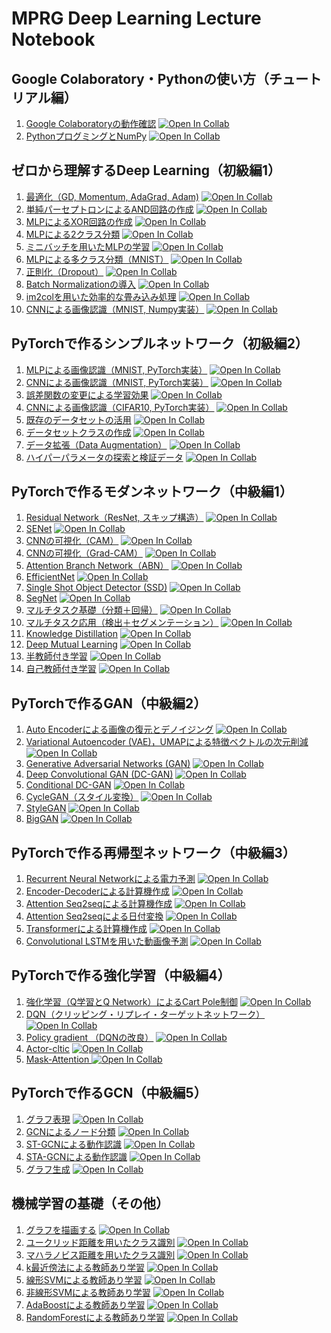 # MPRG Deep Learning Lecture Notebook

## Google Colaboratory・Pythonの使い方（チュートリアル編）

1. [Google Colaboratoryの動作確認](00_tutorial/operation_check.ipynb) [![Open In Collab](https://colab.research.google.com/assets/colab-badge.svg)](https://colab.research.google.com/github/machine-perception-robotics-group/MPRGDeepLearningLectureNotebook/blob/master/00_tutorial/operation_check.ipynb)
2. [PythonプログミングとNumPy](00_tutorial/python_and_numpy.ipynb) [![Open In Collab](https://colab.research.google.com/assets/colab-badge.svg)](https://colab.research.google.com/github/machine-perception-robotics-group/MPRGDeepLearningLectureNotebook/blob/master/00_tutorial/python_and_numpy.ipynb)

## ゼロから理解するDeep Learning（初級編1）

1.  [最適化（GD, Momentum, AdaGrad, Adam)](01_dnn_scratch/optimization.ipynb) [![Open In Collab](https://colab.research.google.com/assets/colab-badge.svg)](https://colab.research.google.com/github/machine-perception-robotics-group/MPRGDeepLearningLectureNotebook/blob/master/01_dnn_scratch/optimization.ipynb)
2.  [単純パーセプトロンによるAND回路の作成](01_dnn_scratch/Perceptron_AND.ipynb) [![Open In Collab](https://colab.research.google.com/assets/colab-badge.svg)](https://colab.research.google.com/github/machine-perception-robotics-group/MPRGDeepLearningLectureNotebook/blob/master/01_dnn_scratch/Perceptron_AND.ipynb)
3.  [MLPによるXOR回路の作成](01_dnn_scratch/MLP_XOR.ipynb) [![Open In Collab](https://colab.research.google.com/assets/colab-badge.svg)](https://colab.research.google.com/github/machine-perception-robotics-group/MPRGDeepLearningLectureNotebook/blob/master/01_dnn_scratch/MLP_XOR.ipynb)
4.  [MLPによる2クラス分類](01_dnn_scratch/mlp_bernoulli.ipynb) [![Open In Collab](https://colab.research.google.com/assets/colab-badge.svg)](https://colab.research.google.com/github/machine-perception-robotics-group/MPRGDeepLearningLectureNotebook/blob/master/01_dnn_scratch/mlp_bernoulli.ipynb)
5.  [ミニバッチを用いたMLPの学習](01_dnn_scratch/mlp_bernoulli_minibatch.ipynb) [![Open In Collab](https://colab.research.google.com/assets/colab-badge.svg)](https://colab.research.google.com/github/machine-perception-robotics-group/MPRGDeepLearningLectureNotebook/blob/master/01_dnn_scratch/mlp_bernoulli_minibatch.ipynb)
6.  [MLPによる多クラス分類（MNIST）](01_dnn_scratch/mlp_mnist.ipynb) [![Open In Collab](https://colab.research.google.com/assets/colab-badge.svg)](https://colab.research.google.com/github/machine-perception-robotics-group/MPRGDeepLearningLectureNotebook/blob/master/01_dnn_scratch/mlp_mnist.ipynb)
7.  [正則化（Dropout）](01_dnn_scratch/dropout.ipynb) [![Open In Collab](https://colab.research.google.com/assets/colab-badge.svg)](https://colab.research.google.com/github/machine-perception-robotics-group/MPRGDeepLearningLectureNotebook/blob/master/01_dnn_scratch/dropout.ipynb)
8.  [Batch Normalizationの導入](01_dnn_scratch/batchnorm.ipynb) [![Open In Collab](https://colab.research.google.com/assets/colab-badge.svg)](https://colab.research.google.com/github/machine-perception-robotics-group/MPRGDeepLearningLectureNotebook/blob/master/01_dnn_scratch/batchnorm.ipynb)
9.   [im2colを用いた効率的な畳み込み処理](01_dnn_scratch/im2col.ipynb) [![Open In Collab](https://colab.research.google.com/assets/colab-badge.svg)](https://colab.research.google.com/github/machine-perception-robotics-group/MPRGDeepLearningLectureNotebook/blob/master/01_dnn_scratch/im2col.ipynb)
10.  [CNNによる画像認識（MNIST, Numpy実装）](01_dnn_scratch/cnn_mnist.ipynb) [![Open In Collab](https://colab.research.google.com/assets/colab-badge.svg)](https://colab.research.google.com/github/machine-perception-robotics-group/MPRGDeepLearningLectureNotebook/blob/master/01_dnn_scratch/cnn_mnist.ipynb)

## PyTorchで作るシンプルネットワーク（初級編2）

1.  [MLPによる画像認識（MNIST, PyTorch実装）](02_dnn_simple_pytorch/MNIST_MLP.ipynb) [![Open In Collab](https://colab.research.google.com/assets/colab-badge.svg)](https://colab.research.google.com/github/machine-perception-robotics-group/MPRGDeepLearningLectureNotebook/blob/master/02_dnn_simple_pytorch/MNIST_MLP.ipynb)
2.  [CNNによる画像認識（MNIST, PyTorch実装）](02_dnn_simple_pytorch/MNIST_CNN.ipynb) [![Open In Collab](https://colab.research.google.com/assets/colab-badge.svg)](https://colab.research.google.com/github/machine-perception-robotics-group/MPRGDeepLearningLectureNotebook/blob/master/02_dnn_simple_pytorch/MNIST_CNN.ipynb)
3.  [誤差関数の変更による学習効果](02_dnn_simple_pytorch/loss_func.ipynb) [![Open In Collab](https://colab.research.google.com/assets/colab-badge.svg)](https://colab.research.google.com/github/machine-perception-robotics-group/MPRGDeepLearningLectureNotebook/blob/master/02_dnn_simple_pytorch/loss_func.ipynb)
4.  [CNNによる画像認識（CIFAR10, PyTorch実装）](02_dnn_simple_pytorch/CIFAR_CNN.ipynb) [![Open In Collab](https://colab.research.google.com/assets/colab-badge.svg)](https://colab.research.google.com/github/machine-perception-robotics-group/MPRGDeepLearningLectureNotebook/blob/master/02_dnn_simple_pytorch/CIFAR_CNN.ipynb)
5.  [既存のデータセットの活用](02_dnn_simple_pytorch/existing_dataset.ipynb) [![Open In Collab](https://colab.research.google.com/assets/colab-badge.svg)](https://colab.research.google.com/github/machine-perception-robotics-group/MPRGDeepLearningLectureNotebook/blob/master/02_dnn_simple_pytorch/existing_dataset.ipynb)
6.  [データセットクラスの作成](02_dnn_simple_pytorch/dataloader.ipynb) [![Open In Collab](https://colab.research.google.com/assets/colab-badge.svg)](https://colab.research.google.com/github/machine-perception-robotics-group/MPRGDeepLearningLectureNotebook/blob/master/02_dnn_simple_pytorch/dataloader.ipynb)
7.  [データ拡張（Data Augmentation）](02_dnn_simple_pytorch/augmentation.ipynb) [![Open In Collab](https://colab.research.google.com/assets/colab-badge.svg)](https://colab.research.google.com/github/machine-perception-robotics-group/MPRGDeepLearningLectureNotebook/blob/master/02_dnn_simple_pytorch/augmentation.ipynb)
8.  [ハイパーパラメータの探索と検証データ](02_dnn_simple_pytorch/parameter_search.ipynb) [![Open In Collab](https://colab.research.google.com/assets/colab-badge.svg)](https://colab.research.google.com/github/machine-perception-robotics-group/MPRGDeepLearningLectureNotebook/blob/master/02_dnn_simple_pytorch/parameter_search.ipynb)

## PyTorchで作るモダンネットワーク（中級編1）

1.  [Residual Network（ResNet, スキップ構造）](11_cnn_pytorch/03_resnet.ipynb) [![Open In Collab](https://colab.research.google.com/assets/colab-badge.svg)](https://colab.research.google.com/github/machine-perception-robotics-group/MPRGDeepLearningLectureNotebook/blob/master/11_cnn_pytorch/03_resnet.ipynb)
2.  [SENet](11_cnn_pytorch/04_senet.ipynb) [![Open In Collab](https://colab.research.google.com/assets/colab-badge.svg)](https://colab.research.google.com/github/machine-perception-robotics-group/MPRGDeepLearningLectureNotebook/blob/master/11_cnn_pytorch/04_senet.ipynb)
3.  [CNNの可視化（CAM）](11_cnn_pytorch/02_cam.ipynb) [![Open In Collab](https://colab.research.google.com/assets/colab-badge.svg)](https://colab.research.google.com/github/machine-perception-robotics-group/MPRGDeepLearningLectureNotebook/blob/master/11_cnn_pytorch/02_cam.ipynb)
4.  [CNNの可視化（Grad-CAM）](11_cnn_pytorch/02_5_grad_cam.ipynb) [![Open In Collab](https://colab.research.google.com/assets/colab-badge.svg)](https://colab.research.google.com/github/machine-perception-robotics-group/MPRGDeepLearningLectureNotebook/blob/master/11_cnn_pytorch/02_5_grad_cam.ipynb)
5.  [Attention Branch Network（ABN）](11_cnn_pytorch/05_abn.ipynb) [![Open In Collab](https://colab.research.google.com/assets/colab-badge.svg)](https://colab.research.google.com/github/machine-perception-robotics-group/MPRGDeepLearningLectureNotebook/blob/master/11_cnn_pytorch/05_abn.ipynb)
6.  [EfficientNet](11_cnn_pytorch/06_efficientnet.ipynb) [![Open In Collab](https://colab.research.google.com/assets/colab-badge.svg)](https://colab.research.google.com/github/machine-perception-robotics-group/MPRGDeepLearningLectureNotebook/blob/master/11_cnn_pytorch/06_efficientnet.ipynb)
7.  [Single Shot Object Detector (SSD)](11_cnn_pytorch/07_single_shot_multibox_detector.ipynb) [![Open In Collab](https://colab.research.google.com/assets/colab-badge.svg)](https://colab.research.google.com/github/machine-perception-robotics-group/MPRGDeepLearningLectureNotebook/blob/master/11_cnn_pytorch/07_single_shot_multibox_detector.ipynb)
8.  [SegNet](11_cnn_pytorch/08_segnet.ipynb) [![Open In Collab](https://colab.research.google.com/assets/colab-badge.svg)](https://colab.research.google.com/github/machine-perception-robotics-group/MPRGDeepLearningLectureNotebook/blob/master/11_cnn_pytorch/08_segnet.ipynb)
9.  [マルチタスク基礎（分類＋回帰）](11_cnn_pytorch/09_multitask_fundamental.ipynb) [![Open In Collab](https://colab.research.google.com/assets/colab-badge.svg)](https://colab.research.google.com/github/machine-perception-robotics-group/MPRGDeepLearningLectureNotebook/blob/master/11_cnn_pytorch/09_multitask_fundamental.ipynb)
10. [マルチタスク応用（検出＋セグメンテーション）](11_cnn_pytorch/10_multitask_applied_mtdssd.ipynb) [![Open In Collab](https://colab.research.google.com/assets/colab-badge.svg)](https://colab.research.google.com/github/machine-perception-robotics-group/MPRGDeepLearningLectureNotebook/blob/master/11_cnn_pytorch/10_multitask_applied_mtdssd.ipynb)
11. [Knowledge Distillation](11_cnn_pytorch/10_knowledge_distillation.ipynb) [![Open In Collab](https://colab.research.google.com/assets/colab-badge.svg)](https://colab.research.google.com/github/machine-perception-robotics-group/MPRGDeepLearningLectureNotebook/blob/master/11_cnn_pytorch/10_knowledge_distillation.ipynb)
12. [Deep Mutual Learning](11_cnn_pytorch/11_deep_mutual_learning.ipynb) [![Open In Collab](https://colab.research.google.com/assets/colab-badge.svg)](https://colab.research.google.com/github/machine-perception-robotics-group/MPRGDeepLearningLectureNotebook/blob/master/11_cnn_pytorch/11_deep_mutual_learning.ipynb)
13. [半教師付き学習](11_cnn_pytorch/13_semi_supervised_learning.ipynb) [![Open In Collab](https://colab.research.google.com/assets/colab-badge.svg)](https://colab.research.google.com/github/machine-perception-robotics-group/MPRGDeepLearningLectureNotebook/blob/master/11_cnn_pytorch/13_semi_supervised_learning.ipynb)
14. [自己教師付き学習](11_cnn_pytorch/14_self_supervised_learning.ipynb) [![Open In Collab](https://colab.research.google.com/assets/colab-badge.svg)](https://colab.research.google.com/github/machine-perception-robotics-group/MPRGDeepLearningLectureNotebook/blob/master/11_cnn_pytorch/14_self_supervised_learning.ipynb)

## PyTorchで作るGAN（中級編2）

1.  [Auto Encoderによる画像の復元とデノイジング](12_gan/autoencoder.ipynb) [![Open In Collab](https://colab.research.google.com/assets/colab-badge.svg)](https://colab.research.google.com/github/machine-perception-robotics-group/MPRGDeepLearningLectureNotebook/blob/master/12_gan/autoencoder.ipynb)
1.  [Variational Autoencoder (VAE)，UMAPによる特徴ベクトルの次元削減](12_gan/01_Variational_autoencoder.ipynb) [![Open In Collab](https://colab.research.google.com/assets/colab-badge.svg)](https://colab.research.google.com/github/machine-perception-robotics-group/MPRGDeepLearningLectureNotebook/blob/master/12_gan/01_Variational_autoencoder.ipynb)
2.  [Generative Adversarial Networks (GAN)](12_gan/02_GAN.ipynb) [![Open In Collab](https://colab.research.google.com/assets/colab-badge.svg)](https://colab.research.google.com/github/machine-perception-robotics-group/MPRGDeepLearningLectureNotebook/blob/master/12_gan/02_GAN.ipynb)
3.  [Deep Convolutional GAN (DC-GAN)](12_gan/03_Deep_Convolutional_GAN.ipynb) [![Open In Collab](https://colab.research.google.com/assets/colab-badge.svg)](https://colab.research.google.com/github/machine-perception-robotics-group/MPRGDeepLearningLectureNotebook/blob/master/12_gan/03_Deep_Convolutional_GAN.ipynb)
4.  [Conditional DC-GAN](12_gan/04_conditional_DC_GAN.ipynb) [![Open In Collab](https://colab.research.google.com/assets/colab-badge.svg)](https://colab.research.google.com/github/machine-perception-robotics-group/MPRGDeepLearningLectureNotebook/blob/master/12_gan/04_conditional_DC_GAN.ipynb)
5.  [CycleGAN（スタイル変換）](12_gan/05_CycleGAN.ipynb) [![Open In Collab](https://colab.research.google.com/assets/colab-badge.svg)](https://colab.research.google.com/github/machine-perception-robotics-group/MPRGDeepLearningLectureNotebook/blob/master/12_gan/05_CycleGAN.ipynb)
6.  [StyleGAN](12_gan/06_StyleGAN.ipynb) [![Open In Collab](https://colab.research.google.com/assets/colab-badge.svg)](https://colab.research.google.com/github/machine-perception-robotics-group/MPRGDeepLearningLectureNotebook/blob/master/12_gan/06_StyleGAN.ipynb)
7.  [BigGAN](12_gan/06_BigGAN.ipynb) [![Open In Collab](https://colab.research.google.com/assets/colab-badge.svg)](https://colab.research.google.com/github/machine-perception-robotics-group/MPRGDeepLearningLectureNotebook/blob/master/12_gan/06_BigGAN.ipynb)

## PyTorchで作る再帰型ネットワーク（中級編3）

1.  [Recurrent Neural Networkによる電力予測](13_rnn/01_03_RNN.ipynb) [![Open In Collab](https://colab.research.google.com/assets/colab-badge.svg)](https://colab.research.google.com/github/machine-perception-robotics-group/MPRGDeepLearningLectureNotebook/blob/master/13_rnn/01_03_RNN.ipynb)
2.  [Encoder-Decoderによる計算機作成](13_rnn/seq2seq.ipynb) [![Open In Collab](https://colab.research.google.com/assets/colab-badge.svg)](https://colab.research.google.com/github/machine-perception-robotics-group/MPRGDeepLearningLectureNotebook/blob/master/13_rnn/seq2seq.ipynb)
3.  [Attention Seq2seqによる計算機作成](13_rnn/05_Attention.ipynb) [![Open In Collab](https://colab.research.google.com/assets/colab-badge.svg)](https://colab.research.google.com/github/machine-perception-robotics-group/MPRGDeepLearningLectureNotebook/blob/master/13_rnn/05_Attention.ipynb)
4.  [Attention Seq2seqによる日付変換](13_rnn/05_Attention_alpha.ipynb) [![Open In Collab](https://colab.research.google.com/assets/colab-badge.svg)](https://colab.research.google.com/github/machine-perception-robotics-group/MPRGDeepLearningLectureNotebook/blob/master/13_rnn/05_Attention_alpha.ipynb)
5.  [Transformerによる計算機作成](13_rnn/06_Transformer.ipynb) [![Open In Collab](https://colab.research.google.com/assets/colab-badge.svg)](https://colab.research.google.com/github/machine-perception-robotics-group/MPRGDeepLearningLectureNotebook/blob/master/13_rnn/06_Transformer.ipynb)
4.  [Convolutional LSTMを用いた動画像予測](13_rnn/07_ConvLSTM.ipynb) [![Open In Collab](https://colab.research.google.com/assets/colab-badge.svg)](https://colab.research.google.com/github/machine-perception-robotics-group/MPRGDeepLearningLectureNotebook/blob/master/13_rnn/07_ConvLSTM.ipynb)

## PyTorchで作る強化学習（中級編4）

1.  [強化学習（Q学習とQ Network）によるCart Pole制御](14_rl/00_Q_Learning.ipynb) [![Open In Collab](https://colab.research.google.com/assets/colab-badge.svg)](https://colab.research.google.com/github/machine-perception-robotics-group/MPRGDeepLearningLectureNotebook/blob/master/14_rl/00_Q_Learning.ipynb)
2.  [DQN（クリッピング・リプレイ・ターゲットネットワーク）](14_rl/01_Deep_Q_Network.ipynb) [![Open In Collab](https://colab.research.google.com/assets/colab-badge.svg)](https://colab.research.google.com/github/machine-perception-robotics-group/MPRGDeepLearningLectureNotebook/blob/master/14_rl/01_Deep_Q_Network.ipynb)
3.  [Policy gradient （DQNの改良）](14_rl/02_Policy_gradient.ipynb) [![Open In Collab](https://colab.research.google.com/assets/colab-badge.svg)](https://colab.research.google.com/github/machine-perception-robotics-group/MPRGDeepLearningLectureNotebook/blob/master/14_rl/02_Policy_gradient.ipynb)
4.  [Actor-cltic](14_rl/03_Actor_Critic.ipynb) [![Open In Collab](https://colab.research.google.com/assets/colab-badge.svg)](https://colab.research.google.com/github/machine-perception-robotics-group/MPRGDeepLearningLectureNotebook/blob/master/14_rl/03_Actor_Critic.ipynb)
5.  [Mask-Attention ](14_rl/04_Mask_Attention.ipynb) [![Open In Collab](https://colab.research.google.com/assets/colab-badge.svg)](https://colab.research.google.com/github/machine-perception-robotics-group/MPRGDeepLearningLectureNotebook/blob/master/14_rl/04_Mask_Attention.ipynb)

## PyTorchで作るGCN（中級編5）

1.  [グラフ表現](15_gcn/01_graph.ipynb) [![Open In Collab](https://colab.research.google.com/assets/colab-badge.svg)](https://colab.research.google.com/github/machine-perception-robotics-group/MPRGDeepLearningLectureNotebook/blob/master/15_gcn/01_graph.ipynb)
2.  [GCNによるノード分類](15_gcn/02_node_classification_GCN.ipynb) [![Open In Collab](https://colab.research.google.com/assets/colab-badge.svg)](https://colab.research.google.com/github/machine-perception-robotics-group/MPRGDeepLearningLectureNotebook/blob/master/15_gcn/02_node_classification_GCN.ipynb)
3.  [ST-GCNによる動作認識](15_gcn/03_action_recognition_ST_GCN.ipynb) [![Open In Collab](https://colab.research.google.com/assets/colab-badge.svg)](https://colab.research.google.com/github/machine-perception-robotics-group/MPRGDeepLearningLectureNotebook/blob/master/15_gcn/03_action_recognition_ST_GCN.ipynb)
4.  [STA-GCNによる動作認識](15_gcn/04_action_recognition_STA-GCN.ipynb) [![Open In Collab](https://colab.research.google.com/assets/colab-badge.svg)](https://colab.research.google.com/github/machine-perception-robotics-group/MPRGDeepLearningLectureNotebook/blob/master/15_gcn/04_action_recognition_STA-GCN.ipynb)
5.  [グラフ生成](15_gcn/05_graph_generation_DGMG.ipynb) [![Open In Collab](https://colab.research.google.com/assets/colab-badge.svg)](https://colab.research.google.com/github/machine-perception-robotics-group/MPRGDeepLearningLectureNotebook/blob/master/15_gcn/05_graph_generation_DGMG.ipynb)

## 機械学習の基礎（その他）

1. [グラフを描画する](00_no_deep_ml/draw_graph.ipynb) [![Open In Collab](https://colab.research.google.com/assets/colab-badge.svg)](https://colab.research.google.com/github/machine-perception-robotics-group/MPRGDeepLearningLectureNotebook/blob/master/00_no_deep_ml/draw_graph.ipynb)
2. [ユークリッド距離を用いたクラス識別](00_no_deep_ml/clf_euc_dist.ipynb) [![Open In Collab](https://colab.research.google.com/assets/colab-badge.svg)](https://colab.research.google.com/github/machine-perception-robotics-group/MPRGDeepLearningLectureNotebook/blob/master/00_no_deep_ml/clf_euc_dist.ipynb)
3. [マハラノビス距離を用いたクラス識別](00_no_deep_ml/clf_mahal_dist.ipynb) [![Open In Collab](https://colab.research.google.com/assets/colab-badge.svg)](https://colab.research.google.com/github/machine-perception-robotics-group/MPRGDeepLearningLectureNotebook/blob/master/00_no_deep_ml/clf_mahal_dist.ipynb)
4. [k最近傍法による教師あり学習](00_no_deep_ml/kNN.ipynb) [![Open In Collab](https://colab.research.google.com/assets/colab-badge.svg)](https://colab.research.google.com/github/machine-perception-robotics-group/MPRGDeepLearningLectureNotebook/blob/master/00_no_deep_ml/kNN.ipynb)
5. [線形SVMによる教師あり学習](00_no_deep_ml/linear_svm.ipynb) [![Open In Collab](https://colab.research.google.com/assets/colab-badge.svg)](https://colab.research.google.com/github/machine-perception-robotics-group/MPRGDeepLearningLectureNotebook/blob/master/00_no_deep_ml/linear_svm.ipynb)
6. [非線形SVMによる教師あり学習](00_no_deep_ml/nonliear_svm.ipynb) [![Open In Collab](https://colab.research.google.com/assets/colab-badge.svg)](https://colab.research.google.com/github/machine-perception-robotics-group/MPRGDeepLearningLectureNotebook/blob/master/00_no_deep_ml/nonliear_svm.ipynb)
7.  [AdaBoostによる教師あり学習](00_no_deep_ml/adaboost.ipynb) [![Open In Collab](https://colab.research.google.com/assets/colab-badge.svg)](https://colab.research.google.com/github/machine-perception-robotics-group/MPRGDeepLearningLectureNotebook/blob/master/00_no_deep_ml/adaboost.ipynb)
8.  [RandomForestによる教師あり学習](00_no_deep_ml/random_forest.ipynb) [![Open In Collab](https://colab.research.google.com/assets/colab-badge.svg)](https://colab.research.google.com/github/machine-perception-robotics-group/MPRGDeepLearningLectureNotebook/blob/master/00_no_deep_ml/random_forest.ipynb)
